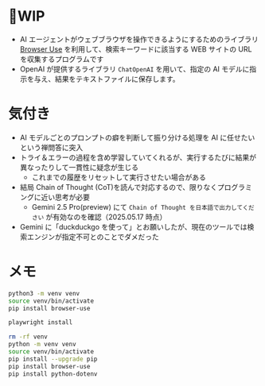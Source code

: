 # 🚧WIP

- AI エージェントがウェブブラウザを操作できるようにするためのライブラリ [Browser Use](https://github.com/browser-use/browser-use) を利用して、検索キーワードに該当する WEB サイトの URL を収集するプログラムです
- OpenAI が提供するライブラリ `ChatOpenAI` を用いて、指定の AI モデルに指示を与え、結果をテキストファイルに保存します。

# 気付き

- AI モデルごとのプロンプトの癖を判断して振り分ける処理を AI に任せたいという禅問答に突入
- トライ＆エラーの過程を含め学習していてくれるが、実行するたびに結果が異なったりして一貫性に疑念が生じる
  - これまでの履歴をリセットして実行させたい場合がある
- 結局 Chain of Thought (CoT)を読んで対応するので、限りなくプログラミングに近い思考が必要
  - Gemini 2.5 Pro(preview) にて `Chain of Thought を日本語で出力してください` が有効なのを確認（2025.05.17 時点）
- Gemini に「duckduckgo を使って」とお願いしたが、現在のツールでは検索エンジンが指定不可とのことでダメだった

# メモ

```sh
python3 -m venv venv
source venv/bin/activate
pip install browser-use

playwright install

rm -rf venv
python -m venv venv
source venv/bin/activate
pip install --upgrade pip
pip install browser-use
pip install python-dotenv
```
